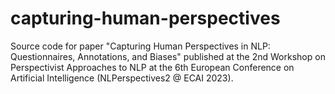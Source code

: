# capturing-human-perspectives
Source code for paper "Capturing Human Perspectives in NLP: Questionnaires, Annotations, and Biases" published at the 2nd Workshop on Perspectivist Approaches to NLP at the 6th European Conference on Artificial Intelligence (NLPerspectives2 @ ECAI 2023).
